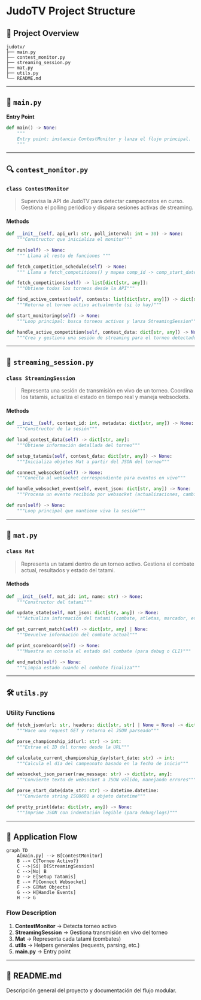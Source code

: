 # JudoTV Project Structure

## 📁 Project Overview
```
judotv/
├── main.py
├── contest_monitor.py
├── streaming_session.py
├── mat.py
├── utils.py
└── README.md
```

---

## 📄 `main.py`

**Entry Point**
```python
def main() -> None:
    """
    Entry point: instancia ContestMonitor y lanza el flujo principal.
    """
```

---

## 🔍 `contest_monitor.py`

### `class ContestMonitor`

> Supervisa la API de JudoTV para detectar campeonatos en curso.
> Gestiona el polling periódico y dispara sesiones activas de streaming.

#### Methods
```python
def __init__(self, api_url: str, poll_interval: int = 30) -> None:
    """Constructor que inicializa el monitor"""

def run(self) -> None:
    """ Llama al resto de funciones """

def fetch_competition_schedule(self) -> None:
    """ Llama a fetch_competitions() y mapea comp_id -> comp_start_date"""

def fetch_competitions(self) -> list[dict[str, any]]:
    """Obtiene todos los torneos desde la API"""

def find_active_contest(self, contests: list[dict[str, any]]) -> dict[str, any] | None:
    """Retorna el torneo activo actualmente (si lo hay)"""

def start_monitoring(self) -> None:
    """Loop principal: busca torneos activos y lanza StreamingSession"""

def handle_active_competition(self, contest_data: dict[str, any]) -> None:
    """Crea y gestiona una sesión de streaming para el torneo detectado"""
```

---

## 📡 `streaming_session.py`

### `class StreamingSession`

> Representa una sesión de transmisión en vivo de un torneo.
> Coordina los tatamis, actualiza el estado en tiempo real y maneja websockets.

#### Methods
```python
def __init__(self, contest_id: int, metadata: dict[str, any]) -> None:
    """Constructor de la sesión"""

def load_contest_data(self) -> dict[str, any]:
    """Obtiene información detallada del torneo"""

def setup_tatamis(self, contest_data: dict[str, any]) -> None:
    """Inicializa objetos Mat a partir del JSON del torneo"""

def connect_websocket(self) -> None:
    """Conecta al websocket correspondiente para eventos en vivo"""

def handle_websocket_event(self, event_json: dict[str, any]) -> None:
    """Procesa un evento recibido por websocket (actualizaciones, cambios de combate, etc.)"""

def run(self) -> None:
    """Loop principal que mantiene viva la sesión"""
```

---

## 🥋 `mat.py`

### `class Mat`

> Representa un tatami dentro de un torneo activo.
> Gestiona el combate actual, resultados y estado del tatami.

#### Methods
```python
def __init__(self, mat_id: int, name: str) -> None:
    """Constructor del tatami"""

def update_state(self, mat_json: dict[str, any]) -> None:
    """Actualiza información del tatami (combate, atletas, marcador, etc.)"""

def get_current_match(self) -> dict[str, any] | None:
    """Devuelve información del combate actual"""

def print_scoreboard(self) -> None:
    """Muestra en consola el estado del combate (para debug o CLI)"""

def end_match(self) -> None:
    """Limpia estado cuando el combate finaliza"""
```

---

## 🛠️ `utils.py`

### Utility Functions
```python
def fetch_json(url: str, headers: dict[str, str] | None = None) -> dict[str, any]:
    """Hace una request GET y retorna el JSON parseado"""

def parse_championship_id(url: str) -> int:
    """Extrae el ID del torneo desde la URL"""

def calculate_current_championship_day(start_date: str) -> int:
    """Calcula el día del campeonato basado en la fecha de inicio"""

def websocket_json_parser(raw_message: str) -> dict[str, any]:
    """Convierte texto de websocket a JSON válido, manejando errores"""

def parse_start_date(date_str: str) -> datetime.datetime:
    """Convierte string ISO8601 a objeto datetime"""

def pretty_print(data: dict[str, any]) -> None:
    """Imprime JSON con indentación legible (para debug/logs)"""
```

---

## 🔄 Application Flow
```mermaid
graph TD
    A[main.py] --> B[ContestMonitor]
    B --> C{Torneo Activo?}
    C -->|Sí| D[StreamingSession]
    C -->|No| B
    D --> E[Setup Tatamis]
    E --> F[Connect Websocket]
    F --> G[Mat Objects]
    G --> H[Handle Events]
    H --> G
```

### Flow Description

1. **ContestMonitor** → Detecta torneo activo
2. **StreamingSession** → Gestiona transmisión en vivo del torneo
3. **Mat** → Representa cada tatami (combates)
4. **utils** → Helpers generales (requests, parsing, etc.)
5. **main.py** → Entry point

---

## 📝 README.md

Descripción general del proyecto y documentación del flujo modular.